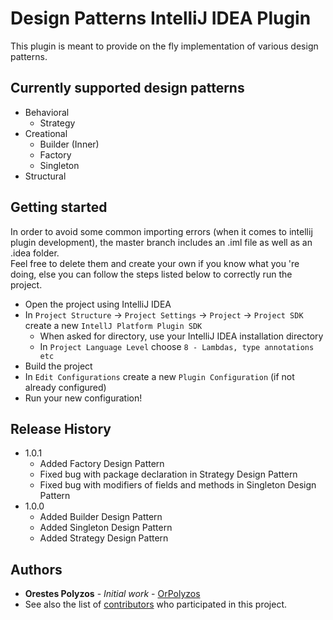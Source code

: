 # Design Patterns IntelliJ IDEA Plugin
This plugin is meant to provide on the fly implementation of various design patterns.

## Currently supported design patterns
* Behavioral
  * Strategy
* Creational
  * Builder (Inner)
  * Factory
  * Singleton
* Structural

## Getting started
In order to avoid some common importing errors (when it comes to intellij plugin development), the master branch includes an .iml file as well as an .idea folder.<br/>
Feel free to delete them and create your own if you know what you 're doing, else you can follow the steps listed below to correctly run the project.
* Open the project using IntelliJ IDEA
* In `Project Structure` -> `Project Settings` -> `Project` -> `Project SDK` create a new `IntellJ Platform Plugin SDK`</br>
  * When asked for directory, use your IntelliJ IDEA installation directory 
  * In `Project Language Level` choose `8 - Lambdas, type annotations etc` 
* Build the project
* In `Edit Configurations` create a new `Plugin Configuration` (if not already configured)
* Run your new configuration!

## Release History
* 1.0.1
  * Added Factory Design Pattern 
  * Fixed bug with package declaration in Strategy Design Pattern 
  * Fixed bug with modifiers of fields and methods in Singleton Design Pattern
* 1.0.0
  * Added Builder Design Pattern
  * Added Singleton Design Pattern
  * Added Strategy Design Pattern

## Authors
* **Orestes Polyzos** - *Initial work* - [OrPolyzos](https://github.com/OrPolyzos)
* See also the list of [contributors](https://github.com/OrPolyzos/Design-Patterns-Intellij-IDEA-Plugin/contributors) who participated in this project.
